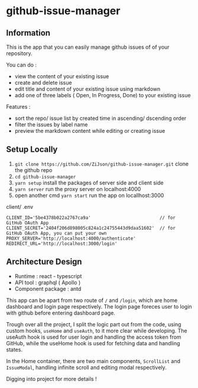 # github-issue-manager

## Information

This is the app that you can easily manage github issues of of your repository.

You can do :
- view the content of your existing issue 
- create and delete issue
- edit title and content of your existing issue using markdown
- add one of three labels ( Open, In Progress, Done) to your existing issue

Features :
- sort the repo/ issue list by created time in ascending/ dscending order
- filter the issues by label name
- preview the markdown content while editing or creating issue

## Setup Locally

1. `git clone https://github.com/ZiJson/github-issue-manager.git`  clone the github repo 
2. `cd github-issue-manager` 
3. `yarn setup`  install the packages of server side and client side
4. `yarn server` run the proxy server on localhost:4000
5. open another cmd `yarn start` run the app on locallhost:3000

client/ .env
```
CLIENT_ID='5be4378b022a2767ca9a'                          // for GitHub OAuth App 
CLIENT_SECRET='2404f206d898005c824a1c24755443d9daa51602'  // for GitHub OAuth App, you can put your own
PROXY_SERVER='http://localhost:4000/authenticate'
REDIRECT_URL='http://localhost:3000/login'
```

## Architecture Design

- Runtime : react - typescript
- API tool : graphql ( Apollo )
- Component package : antd

This app can be apart from two route of `/` and `/login`, which are home dashboard and login page respectively.
The login page foreces user to login with github before entering dashboard page.

Trough over all the project, I split the logic part out from the code, using custom hooks, `useHome` and `useAuth`, to it more clear while developing.
The useAuth hook is used for user login and handling the access token from GitHub, while the useHome hook is used for fetching data and handling states.

In the Home container, there are two main components, `ScrollList` and `IssueModal`, handling infinite scroll and editing modal respectively.

Digging into project for more details !

